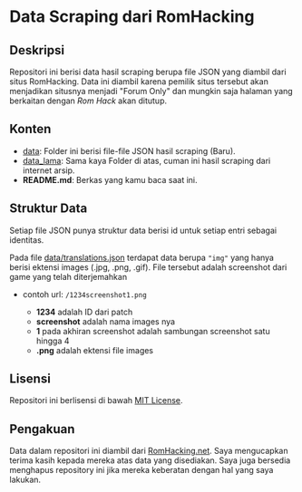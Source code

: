 # Data Scraping dari RomHacking

## Deskripsi

Repositori ini berisi data hasil scraping berupa file JSON yang diambil dari situs RomHacking. Data ini diambil karena pemilik situs tersebut akan menjadikan situsnya menjadi "Forum Only" dan mungkin saja halaman yang berkaitan dengan _Rom Hack_ akan ditutup.

## Konten

- [data](/data): Folder ini berisi file-file JSON hasil scraping (Baru).
- [data_lama](data_lama): Sama kaya Folder di atas, cuman ini hasil scraping dari internet arsip.
- **README.md**: Berkas yang kamu baca saat ini.

## Struktur Data

Setiap file JSON punya struktur data berisi id untuk setiap entri sebagai identitas.

Pada file [data/translations.json](/data/translations.json) terdapat data berupa `"img"` yang hanya berisi ektensi images (.jpg, .png, .gif). File tersebut adalah screenshot dari game yang telah diterjemahkan 
- contoh url: `/1234screenshot1.png`

     - **1234** adalah ID dari patch
     - **screenshot** adalah nama images nya
     - **1** pada akhiran screenshot adalah sambungan screenshot satu hingga 4
     - **.png** adalah ektensi file images
       
## Lisensi

Repositori ini berlisensi di bawah [MIT License](LICENSE).

## Pengakuan

Data dalam repositori ini diambil dari [RomHacking.net](https://romhacking.net). Saya mengucapkan terima kasih kepada mereka atas data yang disediakan. Saya juga bersedia menghapus repository ini jika mereka keberatan dengan hal yang saya lakukan.
